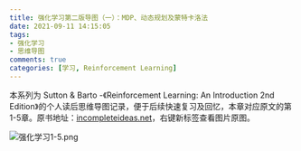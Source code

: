 ```yaml
---
title: 强化学习第二版导图（一）：MDP、动态规划及蒙特卡洛法
date: 2021-09-11 14:15:05
tags:
- 强化学习
- 思维导图
comments: true
categories: [学习, Reinforcement Learning]
---
```


本系列为 Sutton & Barto -《Reinforcement Learning: An Introduction 2nd Edition》的个人读后思维导图记录，便于后续快速复习及回忆，本章对应原文的第1-5章。原书地址：[incompleteideas.net](http://incompleteideas.net/book/the-book-2nd.html)，右键新标签查看图片原图。

![强化学习1-5.png](https://s2.loli.net/2022/03/18/n61bg2YmjMF9kyT.png)
